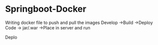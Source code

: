 # Springboot-Docker
Writing docker file to push and pull the images
Develop ->Build ->Deploy
Code -> jar/.war ->Place in server and run

Deplo
